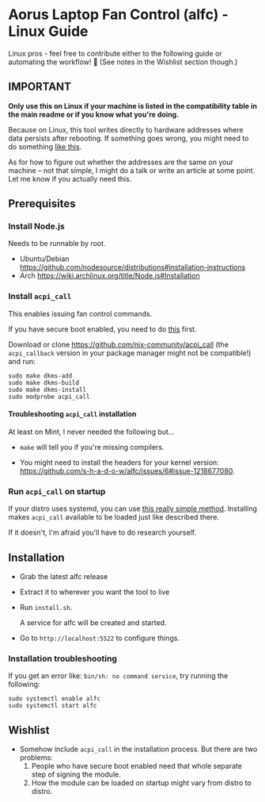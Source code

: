 # Aorus Laptop Fan Control (alfc) - Linux Guide

Linux pros - feel free to contribute either to the following guide or automating the 
workflow! 🙂 (See notes in the Wishlist section though.)

## IMPORTANT

**Only use this on Linux if your machine is listed in the compatibility table in the main readme or if you know what you're doing.**

Because on Linux, this tool writes directly to hardware addresses where data persists after rebooting. If something goes wrong, you might need to do something [like this](https://github.com/hirschmann/nbfc/wiki/FAQ#is-there-a-way-to-reset-my-notebook-if-something-went-wrong).

As for how to figure out whether the addresses are the same on your machine – not that simple, I might do a talk or write an article at some point. Let me know if you actually need this.

## Prerequisites

### Install Node.js

Needs to be runnable by root.

- Ubuntu/Debian https://github.com/nodesource/distributions#installation-instructions
- Arch https://wiki.archlinux.org/title/Node.js#Installation

### Install `acpi_call`

This enables issuing fan control commands.

If you have secure boot enabled, you need to do [this](https://gist.github.com/s-h-a-d-o-w/53c2215e955c3326c6ec8f812a0d2f27) first. 

Download or clone https://github.com/nix-community/acpi_call (the `acpi_callback` version in your package manager might not be compatible!) and run:

```
sudo make dkms-add
sudo make dkms-build
sudo make dkms-install
sudo modprobe acpi_call
```

#### Troubleshooting `acpi_call` installation

At least on Mint, I never needed the following but...

- `make` will tell you if you're missing compilers.

- You might need to install the headers for your kernel version: https://github.com/s-h-a-d-o-w/alfc/issues/6#issue-1218677080.

### Run `acpi_call` on startup

If your distro uses systemd, you can use [this really simple method](https://wiki.archlinux.org/title/Kernel_module#Automatic_module_loading_with_systemd). Installing makes `acpi_call` available to be loaded just like described there.

If it doesn't, I'm afraid you'll have to do research yourself.

## Installation

- Grab the latest alfc release
- Extract it to wherever you want the tool to live 
- Run `install.sh`.

  A service for alfc will be created and started.

- Go to `http://localhost:5522` to configure things.

### Installation troubleshooting

If you get an error like: `bin/sh: no command service`, try running the following:

```
sudo systemctl enable alfc
sudo systemctl start alfc
```

## Wishlist

- Somehow include `acpi_call` in the installation process. But there are two problems:
    1. People who have secure boot enabled need that whole separate step of signing the module.
    2. How the module can be loaded on startup might vary from distro to distro.
